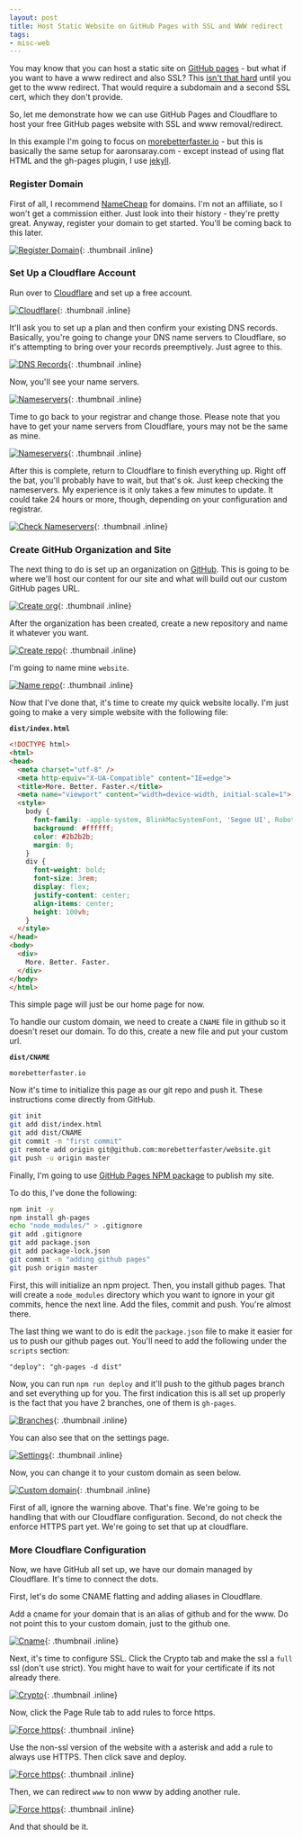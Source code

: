 ```yaml
---
layout: post
title: Host Static Website on GitHub Pages with SSL and WWW redirect
tags:
- misc-web
---
```

You may know that you can host a static site on [GitHub pages](https://pages.github.com/) - but what if you want to have a www redirect and also SSL?  This [isn't that hard](https://blog.github.com/2018-05-01-github-pages-custom-domains-https/) until you get to the www redirect.  That would require a subdomain and a second SSL cert, which they don't provide.  

So, let me demonstrate how we can use GitHub Pages and Cloudflare to host your free GitHub pages website with SSL and www removal/redirect.  

In this example I'm going to focus on [morebetterfaster.io](https://morebetterfaster.io) - but this is basically the same setup for aaronsaray.com - except instead of using flat HTML and the gh-pages plugin, I use [jekyll](https://jekyllrb.com/).

### Register Domain

First of all, I recommend [NameCheap](https://namecheap.com) for domains. I'm not an affiliate, so I won't get a commission either. Just look into their history - they're pretty great. Anyway, register your domain to get started.  You'll be coming back to this later.

[![Register Domain](/uploads/2018/host1.png)](/uploads/2018/host1.png){: .thumbnail .inline}

### Set Up a Cloudflare Account

Run over to [Cloudflare](https://cloudflare.com) and set up a free account.  

[![Cloudflare](/uploads/2018/host2.png)](/uploads/2018/host2.png){: .thumbnail .inline}

It'll ask you to set up a plan and then confirm your existing DNS records. Basically, you're going to change your DNS name servers to Cloudflare, so it's attempting to bring over your records preemptively.  Just agree to this.

[![DNS Records](/uploads/2018/host3.png)](/uploads/2018/host3.png){: .thumbnail .inline}

Now, you'll see your name servers.  

[![Nameservers](/uploads/2018/host4.png)](/uploads/2018/host4.png){: .thumbnail .inline}

Time to go back to your registrar and change those.  Please note that you have to get your name servers from Cloudflare, yours may not be the same as mine.

[![Nameservers](/uploads/2018/host5.png)](/uploads/2018/host5.png){: .thumbnail .inline}

After this is complete, return to Cloudflare to finish everything up. Right off the bat, you'll probably have to wait, but that's ok. Just keep checking the nameservers. My experience is it only takes a few minutes to update. It could take 24 hours or more, though, depending on your configuration and registrar.

[![Check Nameservers](/uploads/2018/host6.png)](/uploads/2018/host6.png){: .thumbnail .inline}


### Create GitHub Organization and Site

The next thing to do is set up an organization on [GitHub](https://github.com). This is going to be where we'll host our content for our site and what will build out our custom GitHub pages URL.

[![Create org](/uploads/2018/host7.png)](/uploads/2018/host7.png){: .thumbnail .inline}

After the organization has been created, create a new repository and name it whatever you want. 

[![Create repo](/uploads/2018/host8.png)](/uploads/2018/host8.png){: .thumbnail .inline}

I'm going to name mine `website`.

[![Name repo](/uploads/2018/host9.png)](/uploads/2018/host9.png){: .thumbnail .inline}

Now that I've done that, it's time to create my quick website locally.  I'm just going to make a very simple website with the following file:

**`dist/index.html`**
```html
<!DOCTYPE html>
<html>
<head>
  <meta charset="utf-8" />
  <meta http-equiv="X-UA-Compatible" content="IE=edge">
  <title>More. Better. Faster.</title>
  <meta name="viewport" content="width=device-width, initial-scale=1">
  <style>
    body {
      font-family: -apple-system, BlinkMacSystemFont, 'Segoe UI', Roboto, Oxygen, Ubuntu, Cantarell, 'Open Sans', 'Helvetica Neue', sans-serif;
      background: #ffffff;
      color: #2b2b2b;
      margin: 0;
    }
    div {
      font-weight: bold;
      font-size: 3rem;
      display: flex;
      justify-content: center;
      align-items: center;
      height: 100vh;
    }
  </style>
</head>
<body>
  <div>
	More. Better. Faster.
  </div>
</body>
</html>
```

This simple page will just be our home page for now.  

To handle our custom domain, we need to create a `CNAME` file in github so it doesn't reset our domain.  To do this, create a new file and put your custom url.

**`dist/CNAME`**
```
morebetterfaster.io
```

Now it's time to initialize this page as our git repo and push it.  These instructions come directly from GitHub.

```bash
git init
git add dist/index.html
git add dist/CNAME
git commit -m "first commit"
git remote add origin git@github.com:morebetterfaster/website.git
git push -u origin master
```

Finally, I'm going to use [GitHub Pages NPM package](https://www.npmjs.com/package/gh-pages) to publish my site.  

To do this, I've done the following:

```bash
npm init -y
npm install gh-pages
echo "node_modules/" > .gitignore
git add .gitignore
git add package.json
git add package-lock.json
git commit -m "adding github pages"
git push origin master
```

First, this will initialize an npm project.  Then, you install github pages. That will create a `node_modules` directory which you want to ignore in your git commits, hence the next line.  Add the files, commit and push.  You're almost there.

The last thing we want to do is edit the `package.json` file to make it easier for us to push our github pages out.  You'll need to add the following under the `scripts` section:

`"deploy": "gh-pages -d dist"`

Now, you can run `npm run deploy` and it'll push to the github pages branch and set everything up for you.  The first indication this is all set up properly is the fact that you have 2 branches, one of them is `gh-pages`.

[![Branches](/uploads/2018/host10.png)](/uploads/2018/host10.png){: .thumbnail .inline}

You can also see that on the settings page.

[![Settings](/uploads/2018/host11.png)](/uploads/2018/host11.png){: .thumbnail .inline}

Now, you can change it to your custom domain as seen below.

[![Custom domain](/uploads/2018/host12.png)](/uploads/2018/host12.png){: .thumbnail .inline}

First of all, ignore the warning above.  That's fine. We're going to be handling that with our Cloudflare configuration.  Second, do not check the enforce HTTPS part yet. We're going to set that up at cloudflare.

### More Cloudflare Configuration

Now, we have GitHub all set up, we have our domain managed by Cloudflare. It's time to connect the dots.

First, let's do some CNAME flatting and adding aliases in Cloudflare.

Add a cname for your domain that is an alias of github and for the www.  Do not point this to your custom domain, just to the github one.

[![Cname](/uploads/2018/host13.png)](/uploads/2018/host13.png){: .thumbnail .inline}

Next, it's time to configure SSL.  Click the Crypto tab and make the ssl a `full` ssl (don't use strict).  You might have to wait for your certificate if its not already there.

[![Crypto](/uploads/2018/host14.png)](/uploads/2018/host14.png){: .thumbnail .inline}

Now, click the Page Rule tab to add rules to force https.

[![Force https](/uploads/2018/host15.png)](/uploads/2018/host15.png){: .thumbnail .inline}

Use the non-ssl version of the website with a asterisk and add a rule to always use HTTPS.  Then click save and deploy.

[![Force https](/uploads/2018/host16.png)](/uploads/2018/host16.png){: .thumbnail .inline}

Then, we can redirect `www` to non www by adding another rule.

[![Force https](/uploads/2018/host17.png)](/uploads/2018/host17.png){: .thumbnail .inline}

And that should be it.

